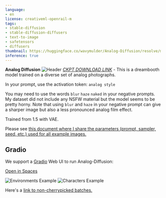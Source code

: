 ```yaml
---
language:
- en
license: creativeml-openrail-m
tags:
- stable-diffusion
- stable-diffusion-diffusers
- text-to-image
- safetensors
- diffusers
thumbnail: https://huggingface.co/wavymulder/Analog-Diffusion/resolve/main/images/page1.jpg
inference: true
---
```




**Analog Diffusion**
![Header](https://huggingface.co/wavymulder/Analog-Diffusion/resolve/main/images/page1.jpg)
[*CKPT DOWNLOAD LINK*](https://huggingface.co/wavymulder/Analog-Diffusion/resolve/main/analog-diffusion-1.0.ckpt) - This is a dreambooth model trained on a diverse set of analog photographs.

In your prompt, use the activation token: `analog style`

You may need to use the words `blur` `haze` `naked` in your negative prompts. My dataset did not include any NSFW material but the model seems to be pretty horny. Note that using `blur` and `haze` in your negative prompt can give a sharper image but also a less pronounced analog film effect.

Trained from 1.5 with VAE.

Please see [this document where I share the parameters (prompt, sampler, seed, etc.) used for all example images.](https://huggingface.co/wavymulder/Analog-Diffusion/resolve/main/parameters_used_examples.txt)

## Gradio

We support a [Gradio](https://github.com/gradio-app/gradio) Web UI to run Analog-Diffusion:

[Open in Spaces](https://huggingface.co/spaces/akhaliq/Analog-Diffusion)


![Environments Example](https://huggingface.co/wavymulder/Analog-Diffusion/resolve/main/images/page2.jpg)
![Characters Example](https://huggingface.co/wavymulder/Analog-Diffusion/resolve/main/images/page3.jpg)

Here's a [link to non-cherrypicked batches.](https://imgur.com/a/7iOgTFv)

